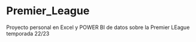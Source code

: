 # Premier_League
Proyecto personal en Excel y POWER BI de datos sobre la Premier LEague temporada 22/23
